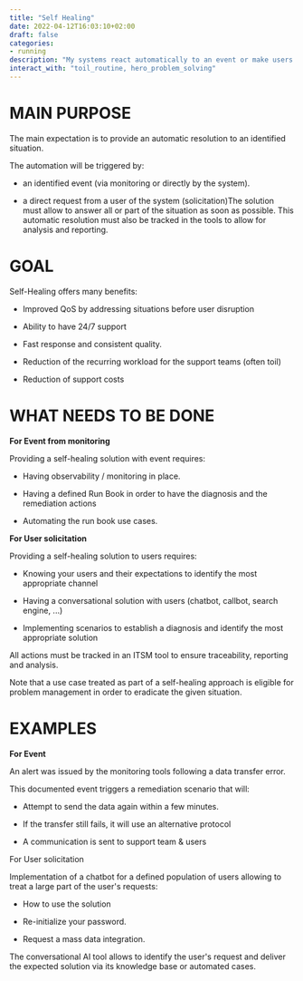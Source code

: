 ```yaml
---
title: "Self Healing"
date: 2022-04-12T16:03:10+02:00
draft: false
categories:
- running
description: "My systems react automatically to an event or make users autonomous to minimize request to operations"
interact_with: "toil_routine, hero_problem_solving"
---
```



# MAIN PURPOSE

The main expectation is to provide an automatic resolution to an identified situation.

The automation will be triggered by:

- an identified event (via monitoring or directly by the system).

- a direct request from a user of the system (solicitation)The solution must allow to answer all or part of the situation as soon as possible. This automatic resolution must also be tracked in the tools to allow for analysis and reporting.

# GOAL

Self-Healing offers many benefits:

- Improved QoS by addressing situations before user disruption

- Ability to have 24/7 support

- Fast response and consistent quality.

- Reduction of the recurring workload for the support teams (often toil)

- Reduction of support costs



# WHAT NEEDS TO BE DONE

**For Event from monitoring**

Providing a self-healing solution with event requires:

* Having observability / monitoring in place.

* Having a defined Run Book in order to have the diagnosis and the remediation actions

* Automating the run book use cases.

**For User solicitation**

Providing a self-healing solution to users requires:

* Knowing your users and their expectations to identify the most appropriate channel

* Having a conversational solution with users (chatbot, callbot, search engine, ...)

* Implementing scenarios to establish a diagnosis and identify the most appropriate solution



All actions must be tracked in an ITSM tool to ensure traceability, reporting and analysis.

Note that a use case treated as part of a self-healing approach is eligible for problem management in order to eradicate the given situation.


# EXAMPLES

**For Event**



An alert was issued by the monitoring tools following a data transfer error.

This documented event triggers a remediation scenario that will:

- Attempt to send the data again within a few minutes.

- If the transfer still fails, it will use an alternative protocol

- A communication is sent to support team & users



For User solicitation



Implementation of a chatbot for a defined population of users allowing to treat a large part of the user's requests:

* How to use the solution

* Re-initialize your password.

* Request a mass data integration.


The conversational AI tool allows to identify the user's request and deliver the expected solution via its knowledge base or automated cases. 

 

  
